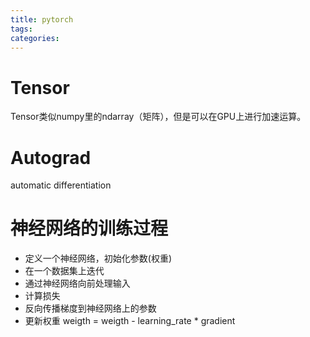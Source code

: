 ```yaml
---
title: pytorch
tags:
categories:
---
```


# Tensor
Tensor类似numpy里的ndarray（矩阵），但是可以在GPU上进行加速运算。

# Autograd

automatic differentiation

# 神经网络的训练过程

- 定义一个神经网络，初始化参数(权重)
- 在一个数据集上迭代
- 通过神经网络向前处理输入
- 计算损失
- 反向传播梯度到神经网络上的参数
- 更新权重 weigth = weigth - learning_rate * gradient
